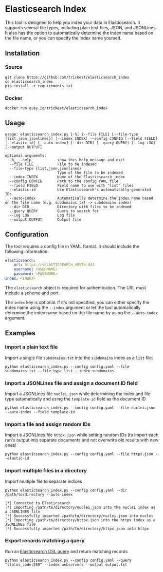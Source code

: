 # Elasticsearch Index
This tool is designed to help you index your data in Elasticsearch. It supports several file types, including plain text files, JSON, and JSONLines. It also has the option to automatically determine the index name based on the file name, or you can specify the index name yourself.

## Installation
### Source
```
git clone https://github.com/trickest/elasticsearch_index
cd elasticsearch_index
pip install -r requirements.txt
```
### Docker
```
docker run quay.io/trickest/elasticsearch_index
```

## Usage
```
usage: elasticsearch_index.py [-h] [--file FILE] [--file-type {list,json,jsonlines}] [--index INDEX] --config CONFIG [--field FIELD] [--elastic-id] [--auto-index] [--dir DIR] [--query QUERY] [--log LOG] [--output OUTPUT]

optional arguments:
  -h, --help            show this help message and exit
  --file FILE           File to be indexed
  --file-type {list,json,jsonlines}
                        Type of the file to be indexed
  --index INDEX         Name of the Elasticsearch index
  --config CONFIG       Path to the config YAML file
  --field FIELD         Field name to use with "list" files
  --elastic-id          Use Elasticsearch's automatically-generated IDs
  --auto-index          Automatically determine the index name based on the file name (e.g. subdomains.txt -> subdomains index)
  --dir DIR             Directory with files to be indexed
  --query QUERY         Query to search for
  --log LOG             Log file
  --output OUTPUT       Output file
```

## Configuration
The tool requires a config file in YAML format. It should include the following information:
```yaml
elasticsearch:
    url: https://<ELASTICSEARCH_HOST>:443
    username: <USERNAME>
    password: <PASSWORD>
index: <INDEX>
```

The `elasticsearch` object is required for authentication. The URL must include a scheme and port.

The `index` key is optional. If it's not specified, you can either specify the index name using the `--index` argument or let the tool automatically determine the index name based on the file name by using the `--auto-index` argument.

## Examples

### Import a plain text file
Import a single file `subdomains.txt` into the `subdomains` index as a `list` file:
```
python elasticsearch_index.py --config config.yaml --file subdomains.txt --file-type list --index subdomains
```

### Import a JSONLines file and assign a document ID field
Import a JSONLines file `nuclei.json` while determining the index and file type automatically and using the `template-id` field as the document ID
```
python elasticsearch_index.py --config config.yaml --file nuclei.json --auto-index --field template-id
```

### Import a file and assign random IDs
Import a JSONLines file `httpx.json` while setting random IDs (to import each run's output into separate documents and not overwrite old results with new ones)
```
python elasticsearch_index.py --config config.yaml --file httpx.json --elastic-id
```

### Import multiple files in a directory
Import multiple file to separate indices
```
python elasticsearch_index.py --config config.yaml --dir /path/to/directory --auto-index

[*] Connected to Elasticsearch
[*] Importing /path/to/directory/nuclei.json into the nuclei index as a JSONLINES file
[*] Successfully imported /path/to/directory/nuclei.json into nuclei
[*] Importing /path/to/directory/httpx.json into the httpx index as a JSONLINES file
[*] Successfully imported /path/to/directory/httpx.json into httpx
```

### Export records matching a query
Run an [Elasticsearch DSL query](https://www.elastic.co/guide/en/elasticsearch/reference/current/query-dsl-query-string-query.html#query-string-syntax) and return matching records
```
python elasticsearch_index.py --config config.yaml --query "status_code:200" --index webservers --output output.txt
```
